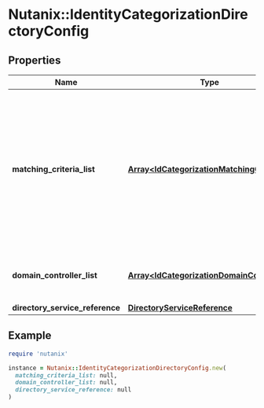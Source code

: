 # Nutanix::IdentityCategorizationDirectoryConfig

## Properties

| Name | Type | Description | Notes |
| ---- | ---- | ----------- | ----- |
| **matching_criteria_list** | [**Array&lt;IdCategorizationMatchingCriteria&gt;**](IdCategorizationMatchingCriteria.md) | The matching criteria used to determine whether an entity will be affected by identity categorization. If not provided, no entity will be affected. Only a single entry in this list is supported today.  | [optional] |
| **domain_controller_list** | [**Array&lt;IdCategorizationDomainController&gt;**](IdCategorizationDomainController.md) | List of domain controllers to be used for event scraping. | [optional] |
| **directory_service_reference** | [**DirectoryServiceReference**](DirectoryServiceReference.md) |  |  |

## Example

```ruby
require 'nutanix'

instance = Nutanix::IdentityCategorizationDirectoryConfig.new(
  matching_criteria_list: null,
  domain_controller_list: null,
  directory_service_reference: null
)
```

